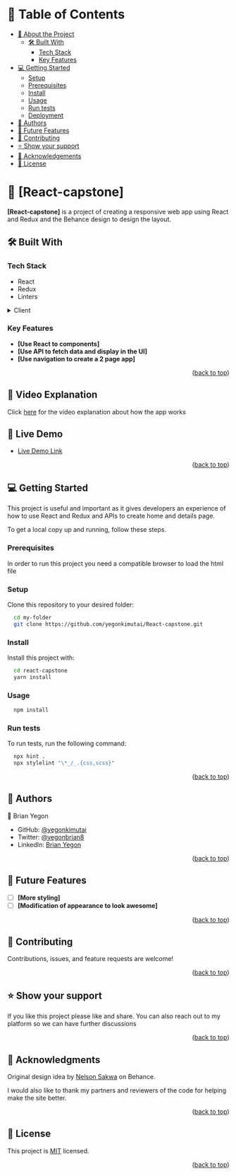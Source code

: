 <a name="readme-top"></a>

<!-- TABLE OF CONTENTS -->

# 📗 Table of Contents

- [📖 About the Project](#about-project)
  - [🛠 Built With](#built-with)
    - [Tech Stack](#tech-stack)
    - [Key Features](#key-features)
- [💻 Getting Started](#getting-started)
  - [Setup](#setup)
  - [Prerequisites](#prerequisites)
  - [Install](#install)
  - [Usage](#usage)
  - [Run tests](#run-tests)
  - [Deployment](#triangular_flag_on_post-deployment)
- [👥 Authors](#authors)
- [🔭 Future Features](#future-features)
- [🤝 Contributing](#contributing)
- [⭐️ Show your support](#support)
- [🙏 Acknowledgements](#acknowledgements)
- [📝 License](#license)

<!-- PROJECT DESCRIPTION -->

# 📖 [React-capstone] <a name="about-project"></a>

**[React-capstone]** is a project of creating a responsive web app using React and Redux and the Behance design to design the layout.

## 🛠 Built With <a name="built-with"></a>

### Tech Stack <a name="tech-stack"></a>

- React
- Redux
- Linters

<details>
  <summary>Client</summary>
  <ul>
    <li><a href="">React</a></li>
  </ul>
</details>

<!-- Features -->

### Key Features <a name="key-features"></a>

- **[Use React to components]**
- **[Use API to fetch data and display in the UI]**
- **[Use navigation to create a 2 page app]**

<p align="right">(<a href="#readme-top">back to top</a>)</p>

## 🎥 Video Explanation <a name="video-explanation"></a>
Click <a href="https://www.loom.com/share/6c92dddc26e44031875abd0ad45c194c">here</a> for the video explanation about how the app works

## 🚀 Live Demo <a name="live-demo"></a>

- [Live Demo Link](https://react-capstone-live-1c6kcxwg8-yegonkimutai.vercel.app/)

<p align="right">(<a href="#readme-top">back to top</a>)</p>

<!-- GETTING STARTED -->

## 💻 Getting Started <a name="getting-started"></a>

This project is useful and important as it gives developers an experience of how to use React and Redux and APIs to create home and details page.

To get a local copy up and running, follow these steps.

### Prerequisites

In order to run this project you need a compatible browser to load the html file

### Setup

Clone this repository to your desired folder:

```sh
  cd my-folder
  git clone https://github.com/yegonkimutai/React-capstone.git
```

### Install

Install this project with:

```sh
  cd react-capstone
  yarn install
```

### Usage

```sh
  npm install
```

### Run tests

To run tests, run the following command:

```sh
  npx hint .
  npx stylelint "\*_/_.{css,scss}"
```

<p align="right">(<a href="#readme-top">back to top</a>)</p>

<!-- AUTHORS -->

## 👥 Authors <a name="authors"></a>

👤 Brian Yegon

- GitHub: [@yegonkimutai](https://github.com/yegonkimutai)
- Twitter: [@yegonbrian8](https://twitter.com/yegonbrian8)
- LinkedIn: [Brian Yegon](https://www.linkedin.com/in/brian-yegon-0717a1241/)


<p align="right">(<a href="#readme-top">back to top</a>)</p>

<!-- FUTURE FEATURES -->

## 🔭 Future Features <a name="future-features"></a>

- [ ] **[More styling]**
- [ ] **[Modification of appearance to look awesome]**

<p align="right">(<a href="#readme-top">back to top</a>)</p>

<!-- CONTRIBUTING -->

## 🤝 Contributing <a name="contributing"></a>

Contributions, issues, and feature requests are welcome!

<p align="right">(<a href="#readme-top">back to top</a>)</p>

<!-- SUPPORT -->

## ⭐️ Show your support <a name="support"></a>

If you like this project please like and share. You can also reach out to my platform so we can have further discussions

<p align="right">(<a href="#readme-top">back to top</a>)</p>

<!-- ACKNOWLEDGEMENTS -->

## 🙏 Acknowledgments <a name="acknowledgements"></a>
Original design idea by [Nelson Sakwa](https://www.behance.net/sakwadesignstudio) on Behance.

I would also like to thank my partners and reviewers of the code for helping make the site better.

<p align="right">(<a href="#readme-top">back to top</a>)</p>

<!-- LICENSE -->

## 📝 License <a name="license"></a>

This project is [MIT](./MIT.md) licensed.

<p align="right">(<a href="#readme-top">back to top</a>)</p>
